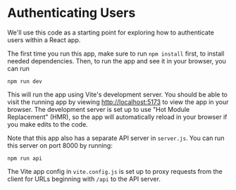 # Authenticating Users

We'll use this code as a starting point for exploring how to authenticate users within a React app.

The first time you run this app, make sure to run `npm install` first, to install needed dependencies.  Then, to run the app and see it in your browser, you can run
```
npm run dev
```
This will run the app using Vite's development server.  You should be able to visit the running app by viewing [http://localhost:5173](http://localhost:5173) to view the app in your browser.  The development server is set up to use "Hot Module Replacement" (HMR), so the app will automatically reload in your browser if you make edits to the code.

Note that this app also has a separate API server in `server.js`.  You can run this server on port 8000 by running:
```
npm run api
```
The Vite app config in `vite.config.js` is set up to proxy requests from the client for URLs beginning with `/api` to the API server.
